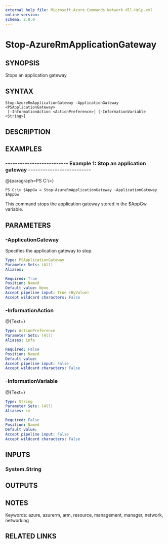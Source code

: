```yaml
---
external help file: Microsoft.Azure.Commands.Network.dll-Help.xml
online version: 
schema: 2.0.0
---
```


# Stop-AzureRmApplicationGateway
## SYNOPSIS
Stops an application gateway

## SYNTAX

```
Stop-AzureRmApplicationGateway -ApplicationGateway <PSApplicationGateway>
 [-InformationAction <ActionPreference>] [-InformationVariable <String>]
```

## DESCRIPTION

## EXAMPLES

### --------------------------  Example 1: Stop an application gateway  --------------------------
@{paragraph=PS C:\\\>}

```
PS C:\> $AppGw = Stop-AzureRmApplicationGateway -ApplicationGateway $AppGw
```

This command stops the application gateway stored in the $AppGw variable.

## PARAMETERS

### -ApplicationGateway
Specifies the application gateway to stop.

```yaml
Type: PSApplicationGateway
Parameter Sets: (All)
Aliases: 

Required: True
Position: Named
Default value: None
Accept pipeline input: True (ByValue)
Accept wildcard characters: False
```

### -InformationAction
@{Text=}

```yaml
Type: ActionPreference
Parameter Sets: (All)
Aliases: infa

Required: False
Position: Named
Default value: 
Accept pipeline input: False
Accept wildcard characters: False
```

### -InformationVariable
@{Text=}

```yaml
Type: String
Parameter Sets: (All)
Aliases: iv

Required: False
Position: Named
Default value: 
Accept pipeline input: False
Accept wildcard characters: False
```

## INPUTS

### System.String

## OUTPUTS

## NOTES
Keywords: azure, azurerm, arm, resource, management, manager, network, networking

## RELATED LINKS

